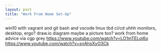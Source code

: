 ```yaml
---
layout: post
title: "Work From Home Set-Up"
---
```


win10 with vagrant and git bash and vscode
linux tbd
ci/cd uhhh
monitors, desktop, ergo?
draw.io diagram
maybe a picture too?
work from home advice via cgp grey
https://www.youtube.com/watch?v=LO1mTELoj6o
https://www.youtube.com/watch?v=snAhsXyO3Ck

